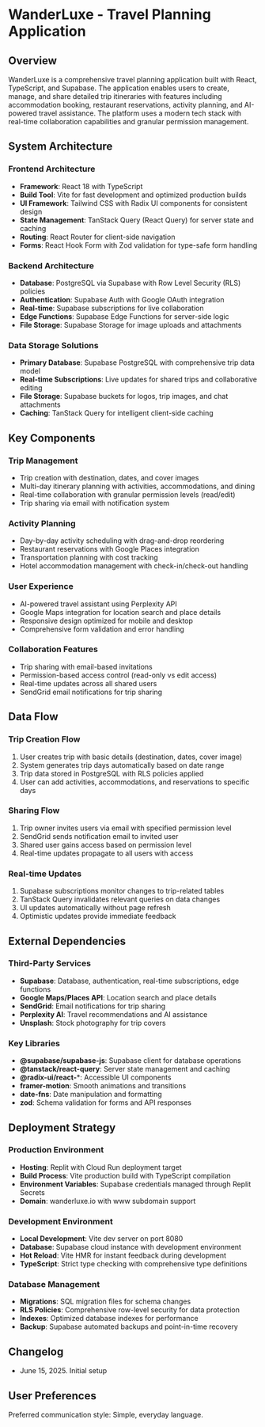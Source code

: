 # WanderLuxe - Travel Planning Application

## Overview

WanderLuxe is a comprehensive travel planning application built with React, TypeScript, and Supabase. The application enables users to create, manage, and share detailed trip itineraries with features including accommodation booking, restaurant reservations, activity planning, and AI-powered travel assistance. The platform uses a modern tech stack with real-time collaboration capabilities and granular permission management.

## System Architecture

### Frontend Architecture
- **Framework**: React 18 with TypeScript
- **Build Tool**: Vite for fast development and optimized production builds
- **UI Framework**: Tailwind CSS with Radix UI components for consistent design
- **State Management**: TanStack Query (React Query) for server state and caching
- **Routing**: React Router for client-side navigation
- **Forms**: React Hook Form with Zod validation for type-safe form handling

### Backend Architecture
- **Database**: PostgreSQL via Supabase with Row Level Security (RLS) policies
- **Authentication**: Supabase Auth with Google OAuth integration
- **Real-time**: Supabase subscriptions for live collaboration
- **Edge Functions**: Supabase Edge Functions for server-side logic
- **File Storage**: Supabase Storage for image uploads and attachments

### Data Storage Solutions
- **Primary Database**: Supabase PostgreSQL with comprehensive trip data model
- **Real-time Subscriptions**: Live updates for shared trips and collaborative editing
- **File Storage**: Supabase buckets for logos, trip images, and chat attachments
- **Caching**: TanStack Query for intelligent client-side caching

## Key Components

### Trip Management
- Trip creation with destination, dates, and cover images
- Multi-day itinerary planning with activities, accommodations, and dining
- Real-time collaboration with granular permission levels (read/edit)
- Trip sharing via email with notification system

### Activity Planning
- Day-by-day activity scheduling with drag-and-drop reordering
- Restaurant reservations with Google Places integration
- Transportation planning with cost tracking
- Hotel accommodation management with check-in/check-out handling

### User Experience
- AI-powered travel assistant using Perplexity API
- Google Maps integration for location search and place details
- Responsive design optimized for mobile and desktop
- Comprehensive form validation and error handling

### Collaboration Features
- Trip sharing with email-based invitations
- Permission-based access control (read-only vs edit access)
- Real-time updates across all shared users
- SendGrid email notifications for trip sharing

## Data Flow

### Trip Creation Flow
1. User creates trip with basic details (destination, dates, cover image)
2. System generates trip days automatically based on date range
3. Trip data stored in PostgreSQL with RLS policies applied
4. User can add activities, accommodations, and reservations to specific days

### Sharing Flow
1. Trip owner invites users via email with specified permission level
2. SendGrid sends notification email to invited user
3. Shared user gains access based on permission level
4. Real-time updates propagate to all users with access

### Real-time Updates
1. Supabase subscriptions monitor changes to trip-related tables
2. TanStack Query invalidates relevant queries on data changes
3. UI updates automatically without page refresh
4. Optimistic updates provide immediate feedback

## External Dependencies

### Third-Party Services
- **Supabase**: Database, authentication, real-time subscriptions, edge functions
- **Google Maps/Places API**: Location search and place details
- **SendGrid**: Email notifications for trip sharing
- **Perplexity AI**: Travel recommendations and AI assistance
- **Unsplash**: Stock photography for trip covers

### Key Libraries
- **@supabase/supabase-js**: Supabase client for database operations
- **@tanstack/react-query**: Server state management and caching
- **@radix-ui/react-***: Accessible UI components
- **framer-motion**: Smooth animations and transitions
- **date-fns**: Date manipulation and formatting
- **zod**: Schema validation for forms and API responses

## Deployment Strategy

### Production Environment
- **Hosting**: Replit with Cloud Run deployment target
- **Build Process**: Vite production build with TypeScript compilation
- **Environment Variables**: Supabase credentials managed through Replit Secrets
- **Domain**: wanderluxe.io with www subdomain support

### Development Environment
- **Local Development**: Vite dev server on port 8080
- **Database**: Supabase cloud instance with development environment
- **Hot Reload**: Vite HMR for instant feedback during development
- **TypeScript**: Strict type checking with comprehensive type definitions

### Database Management
- **Migrations**: SQL migration files for schema changes
- **RLS Policies**: Comprehensive row-level security for data protection
- **Indexes**: Optimized database indexes for performance
- **Backup**: Supabase automated backups and point-in-time recovery

## Changelog
- June 15, 2025. Initial setup

## User Preferences

Preferred communication style: Simple, everyday language.